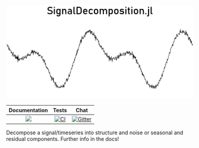 ![SignalDecomposition.jl](https://github.com/JuliaDynamics/JuliaDynamics/blob/master/videos/other/signaldecomposition.gif?raw=true)

| **Documentation**   |  **Tests**     | **Chat** |
|:--------:|:---------------:|:-----:|
|[![](https://img.shields.io/badge/docs-online-blue.svg)](https://JuliaDynamics.github.io/SignalDecomposition.jl/dev)| [![CI](https://github.com/juliadynamics/SignalDecomposition.jl/workflows/CI/badge.svg)](https://github.com/JuliaDynamics/SignalDecomposition.jl/actions) | [![Gitter](https://img.shields.io/gitter/room/nwjs/nw.js.svg)](https://gitter.im/JuliaDynamics/Lobby)


Decompose a signal/timeseries into structure and noise or seasonal and residual components.
Further info in the docs!

